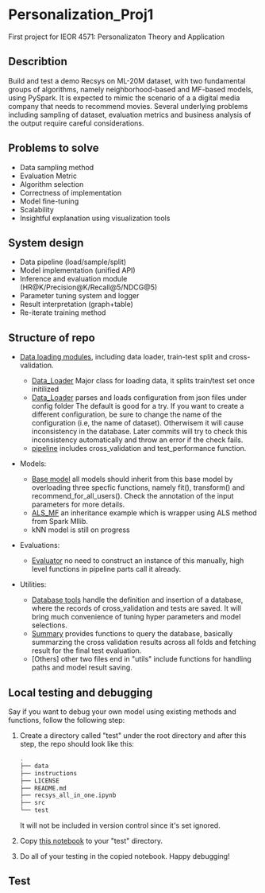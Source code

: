 # Personalization_Proj1
First project for IEOR 4571: Personalizaton Theory and Application

## Describtion

Build and test a demo Recsys on ML-20M dataset, with two fundamental groups of algorithms, namely neighborhood-based and MF-based models, using PySpark. It is expected to mimic the scenario of a a digital media company that needs to recommend movies. Several underlying problems including sampling of dataset, evaluation metrics and business analysis of the output require careful considerations.

## Problems to solve

* Data sampling method
* Evaluation Metric
* Algorithm selection
* Correctness of implementation
* Model fine-tuning
* Scalability
* Insightful explanation using visualization tools

## System design

* Data pipeline (load/sample/split)
* Model implementation (unified API)
* Inference and evaluation module (HR@K/Precision@K/Recall@5/NDCG@5)
* Parameter tuning system and logger
* Result interpretation (graph+table)
* Re-iterate training method


## Structure of repo

* [Data loading modules](src/data_pipeline/), including data loader, train-test split and cross-validation. 
    * [Data_Loader](src/data_pipeline/Data_Loader.py) Major class for loading data, it splits train/test set once initilized
    * [Data_Loader](src/data_pipeline/Config.py) parses and loads configuration from json files under config folder The default is good for a try. If you want to create a different configuration, be sure to change the name of the configuration (i.e, the name of dataset). Otherwisem it will cause inconsistency in the database. Later commits will try to check this inconsistency automatically and throw an error if the check fails.
    * [pipeline](src/data_pipeline/pipeline.py) includes cross_validation and test_performance function.
    
* Models:
    * [Base model](src/model/BaseModel.py) all models should inherit from this base model by overloading three specfic functions, namely fit(), transform() and recommend_for_all_users(). Check the annotation of the input parameters for more details.
    * [ALS_MF](src/model/ALS_MF.py) an inheritance example which is wrapper using ALS method from Spark Mllib.
    * kNN model is still on progress

* Evaluations:
    * [Evaluator](src/evaluation/Evaluator.py) no need to construct an instance of this manually, high level functions in pipeline parts call it already.

* Utilities:
    * [Database tools](src/utility/DBUtils.py) handle the definition and insertion of a database, where the records of cross_validation and tests are saved. It will bring much convenience of tuning hyper parameters and model selections.
    * [Summary](src/utility/Summary.py) provides functions to query the database, basically summarzing the cross validation results across all folds and fetching result for the final test evaluation.
    * [Others] other two files end in "utils" include functions for handling paths and model result saving.

## Local testing and debugging
Say if you want to debug your own model using existing methods and functions, follow the following step:
1. Create a directory called "test" under the root directory and after this step, the repo should look like this:
    ```bash
    .
    ├── data
    ├── instructions
    ├── LICENSE
    ├── README.md
    ├── recsys_all_in_one.ipynb
    ├── src
    └── test
    ```
    It will not be included in version control since it's set ignored.
2. Copy [this notebook](./recsys_all_in_one.ipynb) to your "test" directory.

3. Do all of your testing in the copied notebook. Happy debugging!

## Test